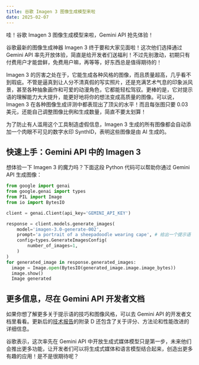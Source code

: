 ```yaml
---
title: 谷歌 Imagen 3 图像生成模型来啦
date: 2025-02-07
---
```

哇！谷歌 Imagen 3 图像生成模型来啦，Gemini API 抢先体验！

谷歌最新的图像生成神器 Imagen 3 终于要和大家见面啦！这次他们选择通过 Gemini API 率先开放体验，简直是给开发者们送福利！不过先别激动，初期只有付费用户才能尝鲜，免费用户嘛，再等等，好东西总是值得期待的！

Imagen 3 的厉害之处在于，它能生成各种风格的图像，而且质量超高，几乎看不到瑕疵。不管是逼真到让人分不清真假的写实照片，还是充满艺术气息的印象派风景，甚至各种抽象画作和可爱的动漫角色，它都能轻松驾驭。更棒的是，它对提示语的理解能力大大提升，能更好地将你的想法变成高质量的图像。可以说，Imagen 3 在各种图像生成评测中都表现出了顶尖的水平！而且每张图只要 0.03 美元，还能自己调整图像比例和生成数量，简直不要太划算！

为了防止有人滥用这个工具制造虚假信息，Imagen 3 生成的所有图像都会自动添加一个肉眼不可见的数字水印 SynthID，表明这些图像是由 AI 生成的。

## 快速上手：Gemini API 中的 Imagen 3

想体验一下 Imagen 3 的魔力吗？下面这段 Python 代码可以帮助你通过 Gemini API 生成图像：

```python
from google import genai
from google.genai import types
from PIL import Image
from io import BytesIO

client = genai.Client(api_key='GEMINI_API_KEY')

response = client.models.generate_images(
    model='imagen-3.0-generate-002',
    prompt='a portrait of a sheepadoodle wearing cape', # 给出一个提示语：一只穿着披风的绵羊贵宾犬的画像
    config=types.GenerateImagesConfig(
        number_of_images=1,
    )
)
for generated_image in response.generated_images:
  image = Image.open(BytesIO(generated_image.image.image_bytes))
  image.show()
  Image generated
```

## 更多信息，尽在 Gemini API 开发者文档

如果你想了解更多关于提示语的技巧和图像风格，可以去 Gemini API 的开发者文档里看看。更新后的[技术报告](https://storage.googleapis.com/deepmind-media/imagen/imagen_3_tech_report_update_dec2024_v3.pdf#page=26)的附录 D 还包含了关于评分、方法论和性能改进的详细信息。

谷歌表示，这次率先在 Gemini API 中开放生成式媒体模型只是第一步，未来他们会推出更多功能，让开发者们可以将生成式媒体和语言模型结合起来，创造出更多有趣的应用！是不是很期待呢？
